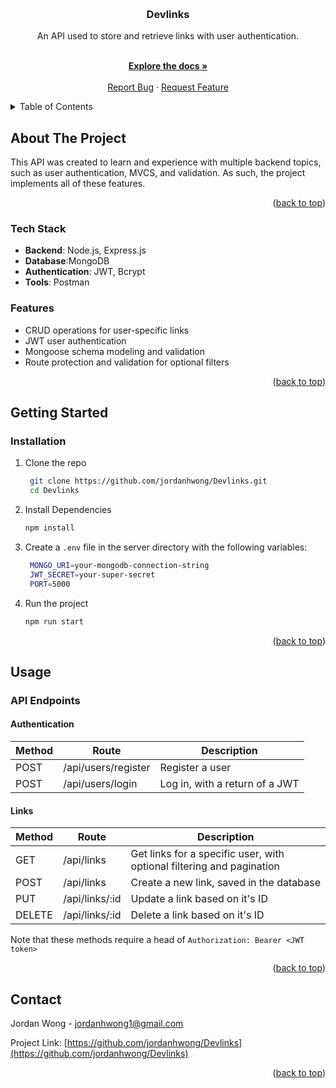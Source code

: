 <!-- Improved compatibility of back to top link: See: https://github.com/othneildrew/Best-README-Template/pull/73 -->
<a id="readme-top"></a>
<!--
*** Thanks for checking out the Best-README-Template. If you have a suggestion
*** that would make this better, please fork the repo and create a pull request
*** or simply open an issue with the tag "enhancement".
*** Don't forget to give the project a star!
*** Thanks again! Now go create something AMAZING! :D
-->



<!-- PROJECT SHIELDS -->
<!--
*** I'm using markdown "reference style" links for readability.
*** Reference links are enclosed in brackets [ ] instead of parentheses ( ).
*** See the bottom of this document for the declaration of the reference variables
*** for contributors-url, forks-url, etc. This is an optional, concise syntax you may use.
*** https://www.markdownguide.org/basic-syntax/#reference-style-links
-->
<!--
[![Contributors][contributors-shield]][contributors-url]
[![Forks][forks-shield]][forks-url]
[![Stargazers][stars-shield]][stars-url]
[![Issues][issues-shield]][issues-url]
[![project_license][license-shield]][license-url]
[![LinkedIn][linkedin-shield]][linkedin-url]
-->


<!-- PROJECT LOGO -->
<br />
<div align="center">
  <a href="https://github.com/jordanhwong/Devlinks"></a>

<h3 align="center">Devlinks</h3>
  An API used to store and retrieve links with user authentication.
  <p align="center">
    <br />
    <a href="https://github.com/jordanhwong/Devlinks"><strong>Explore the docs »</strong></a>
    <br />
    <br />
    <a href="https://github.com/jordanhwong/Devlinks/issues/new?labels=bug&template=bug-report---.md">Report Bug</a>
    &middot;
    <a href="https://github.com/jordanhwong/Devlinks/issues/new?labels=enhancement&template=feature-request---.md">Request Feature</a>
  </p>
</div>



<!-- TABLE OF CONTENTS -->
<details>
  <summary>Table of Contents</summary>
  <ol>
    <li>
      <a href="#about-the-project">About The Project</a>
      <ul>
        <li><a href="#tech-stack">Tech Stack</a></li>
        <li><a href="#features">Features</a></li>
      </ul>
    </li>
    <li>
      <a href="#getting-started">Getting Started</a>
      <ul>
        <li><a href="#installation">Installation</a></li>
      </ul>
    </li>
    <li><a href="#usage">Usage</a></li>
      <ul>
        <li><a href="#api-endpoints">API Endpoints</a></li>
      </ul>
    <li><a href="#contact">Contact</a></li>
  </ol>
</details>



<!-- ABOUT THE PROJECT -->
## About The Project

This API was created to learn and experience with multiple backend topics, such as user authentication, MVCS, and validation. As such, the project implements all of these features.

<p align="right">(<a href="#readme-top">back to top</a>)</p>



### Tech Stack

* **Backend**: Node.js, Express.js
* **Database**:MongoDB
* **Authentication**: JWT, Bcrypt
* **Tools**: Postman

### Features

- CRUD operations for user-specific links
- JWT user authentication
- Mongoose schema modeling and validation
- Route protection and validation for optional filters


<p align="right">(<a href="#readme-top">back to top</a>)</p>



<!-- GETTING STARTED -->
## Getting Started

### Installation

1. Clone the repo
   ```sh
    git clone https://github.com/jordanhwong/Devlinks.git
    cd Devlinks
   ```
2. Install Dependencies
    ```sh
    npm install
    ```
3. Create a ```.env``` file in the server directory with the following variables:
   ```sh
    MONGO_URI=your-mongodb-connection-string
    JWT_SECRET=your-super-secret
    PORT=5000
   ```
4. Run the project
    ```sh
    npm run start
    ```

<p align="right">(<a href="#readme-top">back to top</a>)</p>



<!-- USAGE EXAMPLES -->
## Usage

### API Endpoints

#### Authentication

| **Method** | **Route** | **Description** |
| ---------- | --------- | --------------- |
| POST | /api/users/register | Register a user |
| POST | /api/users/login | Log in, with a return of a JWT |

#### Links

| **Method** | **Route** | **Description** |
| ---------- | --------- | --------------- |
| GET | /api/links | Get links for a specific user, with optional filtering and pagination |
| POST | /api/links | Create a new link, saved in the database |
| PUT | /api/links/:id | Update a link based on it's ID |
| DELETE | /api/links/:id | Delete a link based on it's ID |

Note that these methods require a head of ```Authorization: Bearer <JWT token>```

<p align="right">(<a href="#readme-top">back to top</a>)</p>


<!-- 
ROADMAP
## Roadmap

- [ ] Feature 1
- [ ] Feature 2
- [ ] Feature 3
    - [ ] Nested Feature

See the [open issues](https://github.com/jordanhwong/Devlinks/issues) for a full list of proposed features (and known issues).

<p align="right">(<a href="#readme-top">back to top</a>)</p>
 -->


<!-- CONTRIBUTING
## Contributing

Contributions are what make the open source community such an amazing place to learn, inspire, and create. Any contributions you make are **greatly appreciated**.

If you have a suggestion that would make this better, please fork the repo and create a pull request. You can also simply open an issue with the tag "enhancement".
Don't forget to give the project a star! Thanks again!

1. Fork the Project
2. Create your Feature Branch (`git checkout -b feature/AmazingFeature`)
3. Commit your Changes (`git commit -m 'Add some AmazingFeature'`)
4. Push to the Branch (`git push origin feature/AmazingFeature`)
5. Open a Pull Request

<p align="right">(<a href="#readme-top">back to top</a>)</p> -->

<!-- ### Top contributors:

<a href="https://github.com/jordanhwong/Devlinks/graphs/contributors">
  <img src="https://contrib.rocks/image?repo=github_username/repo_name" alt="contrib.rocks image" />
</a> -->


<!-- 
LICENSE
## License

Distributed under the project_license. See `LICENSE.txt` for more information.

<p align="right">(<a href="#readme-top">back to top</a>)</p>
 -->


<!-- CONTACT -->
## Contact

Jordan Wong -  jordanhwong1@gmail.com

Project Link: [https://github.com/jordanhwong/Devlinks](https://github.com/jordanhwong/Devlinks)

<p align="right">(<a href="#readme-top">back to top</a>)</p>

<!-- 

 ACKNOWLEDGMENTS 
## Acknowledgments

* []()
* []()
* []()

<p align="right">(<a href="#readme-top">back to top</a>)</p> 
-->



<!-- MARKDOWN LINKS & IMAGES -->
<!-- https://www.markdownguide.org/basic-syntax/#reference-style-links -->
[contributors-shield]: https://img.shields.io/github/contributors/github_username/repo_name.svg?style=for-the-badge
[contributors-url]: https://github.com/jordanhwong/Devlinks/graphs/contributors
[forks-shield]: https://img.shields.io/github/forks/github_username/repo_name.svg?style=for-the-badge
[forks-url]: https://github.com/jordanhwong/Devlinks/network/members
[stars-shield]: https://img.shields.io/github/stars/github_username/repo_name.svg?style=for-the-badge
[stars-url]: https://github.com/jordanhwong/Devlinks/stargazers
[issues-shield]: https://img.shields.io/github/issues/github_username/repo_name.svg?style=for-the-badge
[issues-url]: https://github.com/jordanhwong/Devlinks/issues
[license-shield]: https://img.shields.io/github/license/github_username/repo_name.svg?style=for-the-badge
[license-url]: https://github.com/jordanhwong/Devlinks/blob/master/LICENSE.txt
[linkedin-shield]: https://img.shields.io/badge/-LinkedIn-black.svg?style=for-the-badge&logo=linkedin&colorB=555
[linkedin-url]: https://linkedin.com/in/jordanhwong
[product-screenshot]: images/screenshot.png
[Next.js]: https://img.shields.io/badge/next.js-000000?style=for-the-badge&logo=nextdotjs&logoColor=white
[Next-url]: https://nextjs.org/
[React.js]: https://img.shields.io/badge/React-20232A?style=for-the-badge&logo=react&logoColor=61DAFB
[React-url]: https://reactjs.org/
[Vue.js]: https://img.shields.io/badge/Vue.js-35495E?style=for-the-badge&logo=vuedotjs&logoColor=4FC08D
[Vue-url]: https://vuejs.org/
[Angular.io]: https://img.shields.io/badge/Angular-DD0031?style=for-the-badge&logo=angular&logoColor=white
[Angular-url]: https://angular.io/
[Svelte.dev]: https://img.shields.io/badge/Svelte-4A4A55?style=for-the-badge&logo=svelte&logoColor=FF3E00
[Svelte-url]: https://svelte.dev/
[Laravel.com]: https://img.shields.io/badge/Laravel-FF2D20?style=for-the-badge&logo=laravel&logoColor=white
[Laravel-url]: https://laravel.com
[Bootstrap.com]: https://img.shields.io/badge/Bootstrap-563D7C?style=for-the-badge&logo=bootstrap&logoColor=white
[Bootstrap-url]: https://getbootstrap.com
[JQuery.com]: https://img.shields.io/badge/jQuery-0769AD?style=for-the-badge&logo=jquery&logoColor=white
[JQuery-url]: https://jquery.com 